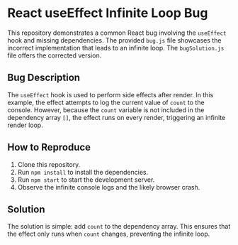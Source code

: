 # React useEffect Infinite Loop Bug

This repository demonstrates a common React bug involving the `useEffect` hook and missing dependencies.  The provided `bug.js` file showcases the incorrect implementation that leads to an infinite loop. The `bugSolution.js` file offers the corrected version.

## Bug Description
The `useEffect` hook is used to perform side effects after render. In this example, the effect attempts to log the current value of `count` to the console. However, because the `count` variable is not included in the dependency array `[]`, the effect runs on every render, triggering an infinite render loop. 

## How to Reproduce
1. Clone this repository.
2. Run `npm install` to install the dependencies.
3. Run `npm start` to start the development server.
4. Observe the infinite console logs and the likely browser crash.

## Solution
The solution is simple: add `count` to the dependency array.  This ensures that the effect only runs when `count` changes, preventing the infinite loop.